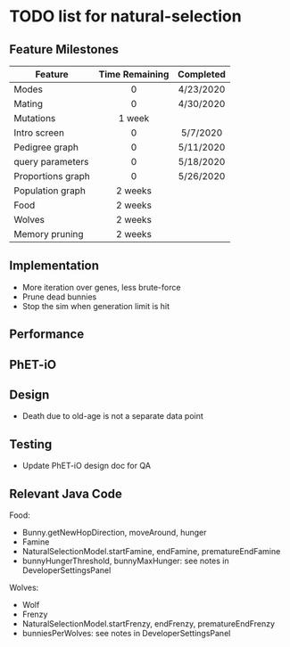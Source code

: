# TODO list for natural-selection

## Feature Milestones

| Feature | Time Remaining | Completed |
| --- | :---: | :---: |
| Modes | 0 | 4/23/2020 |
| Mating | 0 | 4/30/2020 |
| Mutations | 1 week |  |
| Intro screen | 0 | 5/7/2020 |
| Pedigree graph | 0 | 5/11/2020 |
| query parameters | 0 | 5/18/2020 |
| Proportions graph | 0 | 5/26/2020 | 
| Population graph | 2 weeks | |
| Food | 2 weeks | | 
| Wolves | 2 weeks | |
| Memory pruning | 2 weeks | |

## Implementation

* More iteration over genes, less brute-force
* Prune dead bunnies
* Stop the sim when generation limit is hit

## Performance

## PhET-iO

## Design

* Death due to old-age is not a separate data point

## Testing

* Update PhET-iO design doc for QA

## Relevant Java Code

Food:
* Bunny.getNewHopDirection, moveAround, hunger
* Famine
* NaturalSelectionModel.startFamine, endFamine, prematureEndFamine
* bunnyHungerThreshold, bunnyMaxHunger: see notes in DeveloperSettingsPanel

Wolves:
* Wolf
* Frenzy
* NaturalSelectionModel.startFrenzy, endFrenzy, prematureEndFrenzy
* bunniesPerWolves: see notes in DeveloperSettingsPanel